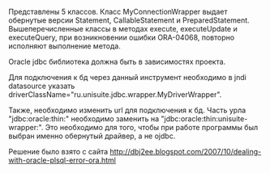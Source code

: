 Представлены 5 классов. Класс MyConnectionWrapper выдает обернутые версии Statement, CallableStatement и PreparedStatement. Вышеперечисленные классы в методах execute, executeUpdate и executeQuery, при возникновении ошибки ORA-04068, повторно исполняют выполнение метода.

Oracle jdbc библиотека должна быть в зависимостях проекта.

Для подключения к бд через данный инструмент необходимо в jndi datasource указать 
driverClassName="ru.unisuite.jdbc.wrapper.MyDriverWrapper". 

Также, необходимо изменить url для подключения к бд. Часть урла "jdbc:oracle:thin:" необходимо заменить на "jdbc:oracle:thin:unisuite-wrapper:". Это необходимо для того, чтобы при работе программы был выбран именно обернутый драйвер, а не ojdbc. 

Решение было взято с сайта http://dbj2ee.blogspot.com/2007/10/dealing-with-oracle-plsql-error-ora.html
